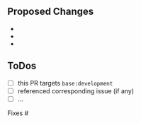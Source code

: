 

## Proposed Changes
  -
  -
  -

## ToDos
- [ ] this PR targets `base:development`
- [ ] referenced corresponding issue (if any)
- [ ] ...

Fixes #
